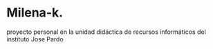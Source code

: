 # Milena-k.
proyecto personal en la unidad didáctica de recursos informáticos del instituto Jose Pardo
